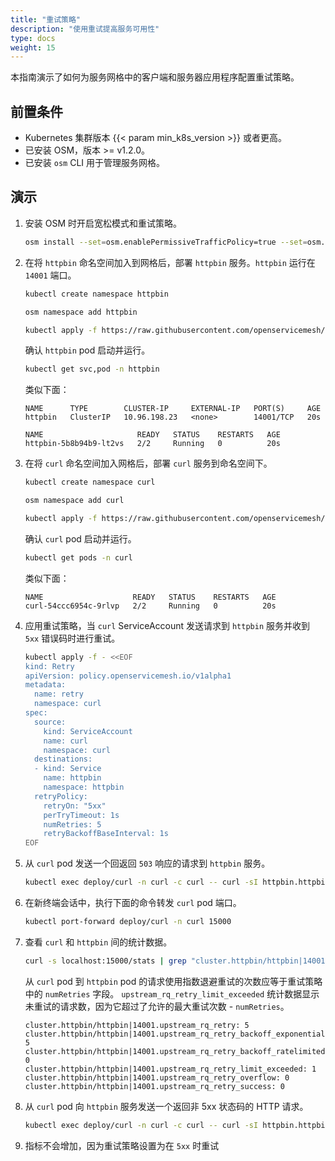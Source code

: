```yaml
---
title: "重试策略"
description: "使用重试提高服务可用性"
type: docs
weight: 15
---
```


本指南演示了如何为服务网格中的客户端和服务器应用程序配置重试策略。

## 前置条件

- Kubernetes 集群版本 {{< param min_k8s_version >}} 或者更高。
- 已安装 OSM，版本 >= v1.2.0。
- 已安装 `osm` CLI 用于管理服务网格。

## 演示

1. 安装 OSM 时开启宽松模式和重试策略。
    ```bash
    osm install --set=osm.enablePermissiveTrafficPolicy=true --set=osm.featureFlags.enableRetryPolicy=true 
    ```

1. 在将 `httpbin` 命名空间加入到网格后，部署 `httpbin` 服务。`httpbin` 运行在 `14001` 端口。

    ```bash
    kubectl create namespace httpbin

    osm namespace add httpbin

    kubectl apply -f https://raw.githubusercontent.com/openservicemesh/osm-docs/{{< param osm_branch >}}/manifests/samples/httpbin/httpbin.yaml -n httpbin
    ```

    确认 `httpbin` pod 启动并运行。

    ```bash
    kubectl get svc,pod -n httpbin
    ```
    
    类似下面：
    
    ```console
    NAME      TYPE        CLUSTER-IP     EXTERNAL-IP   PORT(S)     AGE
    httpbin   ClusterIP   10.96.198.23   <none>        14001/TCP   20s

    NAME                     READY   STATUS    RESTARTS   AGE
    httpbin-5b8b94b9-lt2vs   2/2     Running   0          20s
    ```
    
1. 在将 `curl` 命名空间加入网格后，部署 `curl` 服务到命名空间下。
    ```bash 
    kubectl create namespace curl

    osm namespace add curl

    kubectl apply -f https://raw.githubusercontent.com/openservicemesh/osm-docs/{{< param osm_branch >}}/manifests/samples/curl/curl.yaml -n curl
    ```

    确认 `curl` pod 启动并运行。

    ```bash
    kubectl get pods -n curl
    ```
    
    类似下面：
    
    ```console
    NAME                    READY   STATUS    RESTARTS   AGE
    curl-54ccc6954c-9rlvp   2/2     Running   0          20s
     ```

1. 应用重试策略，当 `curl` ServiceAccount 发送请求到 `httpbin` 服务并收到 `5xx` 错误码时进行重试。
    ```bash
    kubectl apply -f - <<EOF
    kind: Retry
    apiVersion: policy.openservicemesh.io/v1alpha1
    metadata:
      name: retry
      namespace: curl
    spec:
      source:
        kind: ServiceAccount
        name: curl
        namespace: curl
      destinations:
      - kind: Service
        name: httpbin
        namespace: httpbin
      retryPolicy:
        retryOn: "5xx"
        perTryTimeout: 1s
        numRetries: 5
        retryBackoffBaseInterval: 1s
    EOF
    ```

1. 从 `curl` pod 发送一个回返回 `503` 响应的请求到 `httpbin` 服务。
    ```bash
    kubectl exec deploy/curl -n curl -c curl -- curl -sI httpbin.httpbin.svc.cluster.local:14001/status/503
    ```

1. 在新终端会话中，执行下面的命令转发 `curl` pod 端口。
    ```bash
    kubectl port-forward deploy/curl -n curl 15000
    ```

1. 查看 `curl` 和 `httpbin` 间的统计数据。
    ```bash
    curl -s localhost:15000/stats | grep "cluster.httpbin/httpbin|14001.upstream_rq_retry"
    ```
    从 `curl` pod 到 `httpbin` pod 的请求使用指数退避重试的次数应等于重试策略中的 `numRetries` 字段。
     `upstream_rq_retry_limit_exceeded` 统计数据显示未重试的请求数，因为它超过了允许的最大重试次数 - `numRetries`。
    
     ```console
    cluster.httpbin/httpbin|14001.upstream_rq_retry: 5
    cluster.httpbin/httpbin|14001.upstream_rq_retry_backoff_exponential: 5
    cluster.httpbin/httpbin|14001.upstream_rq_retry_backoff_ratelimited: 0
    cluster.httpbin/httpbin|14001.upstream_rq_retry_limit_exceeded: 1
    cluster.httpbin/httpbin|14001.upstream_rq_retry_overflow: 0
    cluster.httpbin/httpbin|14001.upstream_rq_retry_success: 0
    ```

1. 从 `curl` pod 向 `httpbin` 服务发送一个返回非 5xx 状态码的 HTTP 请求。
    ```bash
    kubectl exec deploy/curl -n curl -c curl -- curl -sI httpbin.httpbin.svc.cluster.local:14001/status/404
    ```

1. 指标不会增加，因为重试策略设置为在 `5xx` 时重试
